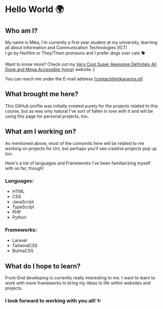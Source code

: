 # Hello World 🌍

## Who am I?

My name is Mika, I'm currently a first year student at my university, learning all about Information and Communication Technologies (ICT)  
I go by He/Him or They/Them pronouns and I prefer dogs over cats 🐕  

Want to know more? Check out my [Very Cool Super Awesome Definitely All Done and Mega Accessible (lying)](https://www.mikavanos.nl) website :)

You can reach me under the E-mail address [contact@mikavanos.nl] 

## What brought me here?

This GitHub profile was initially created purely for the projects related to this course, but as was only natural I've sort of fallen in love with it and will be using this page for personal projects, too.

## What am I working on?

As mentioned above, most of the comomits here will be related to me working on projects for Uni, but perhaps you'll see creative projects pop up too. 

Here's a list of languages and Frameworks I've been familiarizing myself with so far, though!

### Languages:
- HTML
- CSS
- JavaScript
- TypeScript
- PHP
- Python

### Frameworks:
- Laravel
- TailwindCSS
- BulmaCSS

## What do I hope to learn?

Front-End developing is currently really interesting to me. I want to learn to work with more frameworks to bring my ideas to life within websites and projects.

### I look forward to working with you all! ✨

